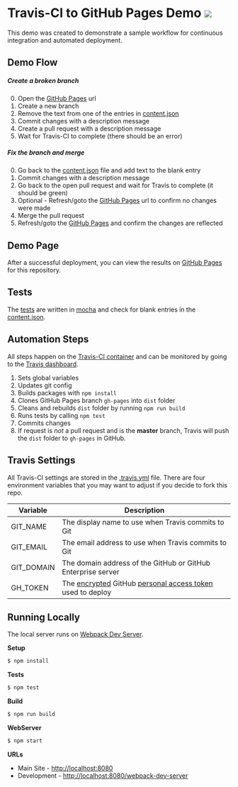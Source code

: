 # Travis-CI to GitHub Pages Demo ![](https://api.travis-ci.org/johnagan/ci-demo.svg)
This demo was created to demonstrate a sample workflow for continuous integration and automated deployment.

## Demo Flow

##### Create a broken branch
0. Open the [GitHub Pages](http://johnagan.github.io/ci-demo/) url
0. Create a new branch
0. Remove the text from one of the entries in [content.json](./src/content.json)
0. Commit changes with a description message
0. Create a pull request with a description message
0. Wait for Travis-CI to complete (there should be an error)

##### Fix the branch and merge
0. Go back to the [content.json](./src/content.json) file and add text to the blank entry
0. Commit changes with a description message
0. Go back to the open pull request and wait for Travis to complete (it should be green)
0. Optional - Refresh/goto the [GitHub Pages](http://johnagan.github.io/ci-demo/) url to confirm no changes were made
0. Merge the pull request
0. Refresh/goto the [GitHub Pages](http://johnagan.github.io/ci-demo/) and confirm the changes are reflected

## Demo Page
After a successful deployment, you can view the results on [GitHub Pages](http://johnagan.github.io/ci-demo/) for this repository.

## Tests
The [tests](./test) are written in [mocha](http://mochajs.org/) and check for blank entries in the [content.json](./src/content.json).

## Automation Steps
All steps happen on the [Travis-CI container](http://docs.travis-ci.com/user/workers/container-based-infrastructure/) and can be monitored by going to the [Travis dashboard](https://travis-ci.org/repositories).

1. Sets global variables
2. Updates git config
3. Builds packages with ```npm install```
4. Clones GitHub Pages branch ```gh-pages``` into ```dist``` folder
5. Cleans and rebuilds ```dist``` folder by running ```npm run build```
6. Runs tests by calling ```npm test```
7. Commits changes
8. If request is *not* a pull request and is the **master** branch, Travis will push the ```dist``` folder to ```gh-pages``` in GitHub.

## Travis Settings
All Travis-CI settings are stored in the [.travis.yml](./.travis.yml) file. There are four environment variables that you may want to adjust if you decide to fork this repo.

Variable      | Description
------------- | ------------
GIT_NAME      | The display name to use when Travis commits to Git
GIT_EMAIL     | The email address to use when Travis commits to Git
GIT_DOMAIN    | The domain address of the GitHub or GitHub Enterprise server
GH_TOKEN      | The [encrypted](http://docs.travis-ci.com/user/encryption-keys/) GitHub [personal access token](https://github.com/settings/applications) used to deploy

## Running Locally
The local server runs on [Webpack Dev Server](http://webpack.github.io/docs/webpack-dev-server.html).

**Setup**
```bash
$ npm install
```

**Tests**
```bash
$ npm test
```

**Build**
```bash
$ npm run build
```

**WebServer**
```bash
$ npm start
```
**URLs**
* Main Site - [http://localhost:8080](http://localhost:8080)
* Development - [http://localhost:8080/webpack-dev-server](http://localhost:8080/webpack-dev-server)
